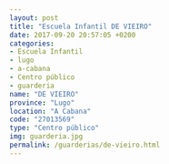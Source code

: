 ```yaml
---
layout: post
title: "Escuela Infantil DE VIEIRO"
date: 2017-09-20 20:57:05 +0200
categories:
- Escuela Infantil
- lugo
- a-cabana
- Centro público
- guarderia
name: "DE VIEIRO"
province: "Lugo"
location: "A Cabana"
code: "27013569"
type: "Centro público"
img: guarderia.jpg
permalink: /guarderias/de-vieiro.html
---
```

